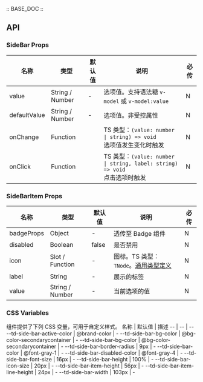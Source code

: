 :: BASE_DOC ::

## API
### SideBar Props

名称 | 类型 | 默认值 | 说明 | 必传
-- | -- | -- | -- | --
value | String / Number | - | 选项值。支持语法糖 `v-model` 或 `v-model:value` | N
defaultValue | String / Number | - | 选项值。非受控属性 | N
onChange | Function |  | TS 类型：`(value: number \| string) => void`<br/>选项值发生变化时触发 | N
onClick | Function |  | TS 类型：`(value: number \| string, label: string) => void`<br/>点击选项时触发 | N

### SideBarItem Props

名称 | 类型 | 默认值 | 说明 | 必传
-- | -- | -- | -- | --
badgeProps | Object | - | 透传至 Badge 组件 | N
disabled | Boolean | false | 是否禁用 | N
icon | Slot / Function | - | 图标。TS 类型：`TNode`。[通用类型定义](https://github.com/Tencent/tdesign-mobile-vue/blob/develop/src/common.ts) | N
label | String | - | 展示的标签 | N
value | String / Number | - | 当前选项的值 | N


### CSS Variables
组件提供了下列 CSS 变量，可用于自定义样式。
名称 | 默认值 | 描述 
-- | -- | --
--td-side-bar-active-color | @brand-color | - 
--td-side-bar-bg-color | @bg-color-secondarycontainer | - 
--td-side-bar-bg-color | @bg-color-secondarycontainer | - 
--td-side-bar-border-radius | 9px | - 
--td-side-bar-color | @font-gray-1 | - 
--td-side-bar-disabled-color | @font-gray-4 | - 
--td-side-bar-font-size | 16px | - 
--td-side-bar-height | 100% | - 
--td-side-bar-icon-size | 20px | - 
--td-side-bar-item-height | 56px | - 
--td-side-bar-item-line-height | 24px | - 
--td-side-bar-width | 103px | - 
